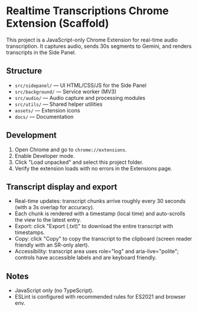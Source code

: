 # Realtime Transcriptions Chrome Extension (Scaffold)

This project is a JavaScript-only Chrome Extension for real-time audio transcription. It captures audio, sends 30s segments to Gemini, and renders transcripts in the Side Panel.

## Structure

- `src/sidepanel/` — UI HTML/CSS/JS for the Side Panel
- `src/background/` — Service worker (MV3)
- `src/audio/` — Audio capture and processing modules
- `src/utils/` — Shared helper utilities
- `assets/` — Extension icons
- `docs/` — Documentation

## Development

1. Open Chrome and go to `chrome://extensions`.
2. Enable Developer mode.
3. Click "Load unpacked" and select this project folder.
4. Verify the extension loads with no errors in the Extensions page.

## Transcript display and export

- Real-time updates: transcript chunks arrive roughly every 30 seconds (with a 3s overlap for accuracy).
- Each chunk is rendered with a timestamp (local time) and auto-scrolls the view to the latest entry.
- Export: click "Export (.txt)" to download the entire transcript with timestamps.
- Copy: click "Copy" to copy the transcript to the clipboard (screen reader friendly with an SR-only alert).
- Accessibility: transcript area uses role="log" and aria-live="polite"; controls have accessible labels and are keyboard friendly.

## Notes

- JavaScript only (no TypeScript).
- ESLint is configured with recommended rules for ES2021 and browser env.
